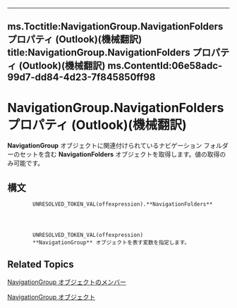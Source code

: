 

---
ms.Toctitle:NavigationGroup.NavigationFolders プロパティ (Outlook)(機械翻訳)
title:NavigationGroup.NavigationFolders プロパティ (Outlook)(機械翻訳)
ms.ContentId:06e58adc-99d7-dd84-4d23-7f845850ff98
---
# NavigationGroup.NavigationFolders プロパティ (Outlook)(機械翻訳)




**NavigationGroup** オブジェクトに関連付けられているナビゲーション フォルダーのセットを含む **NavigationFolders** オブジェクトを取得します。値の取得のみ可能です。

## 構文

            UNRESOLVED_TOKEN_VAL(offexpression).**NavigationFolders**




            UNRESOLVED_TOKEN_VAL(offexpression)
            **NavigationGroup** オブジェクトを表す変数を指定します。



## Related Topics

[NavigationGroup オブジェクトのメンバー](0383772b-68d6-aaa3-564f-bf15c28fa9f7.md)

[NavigationGroup オブジェクト](a96eb2b1-af1f-71b2-6a0b-dcb5078beb1f.md)




